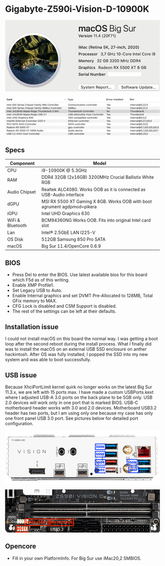 # Gigabyte-Z590i-Vision-D-10900K
 <p align="center">
  <img src="Docs/AboutThisMac.png" align=center">
 </p>
 <p align="center">
  <img src="Docs/PCI.png" align=center">
 </p>

 ## Specs
 | **Component** | **Model** |
| ------------- | --------- |
| CPU | i9-10900K @ 5.3GHz |
| RAM | DDR4 32GB (2x16GB) 3200MHz Crucial Ballistix White RGB |
| Audio Chipset | Realtek ALC4080. Works OOB as it is connected as USB-Audio interface |
| dGPU | MSI RX 5500 XT Gaming X 8GB. Works OOB with boot agrument agdpmod=pikera |
| iGPU | Intel UHD Graphics 630 |
| WiFi & Bluetooth | BCM94360NG Works OOB. Fits into original Intel card slot |
| Lan |  Intel® 2.5GbE LAN I225-V |
| OS Disk | 512GB Samsung 850 Pro SATA |
| macOS | Big Sur 11.4/OpenCore 0.6.9

## BIOS
- Press Del to enter the BIOS. Use latest available bios for this board which F5d as of this writing.
- Enable XMP Profile1.
- Set Legacy USB to Auto.
- Enable Internal graphics and set DVMT Pre-Allocated to 128MB, Total GFix memory to MAX.
- CFG Lock is disabled and CSM Support is disabled.
- The rest of the settings can be left at their defaults.

## Installation issue
I could not install macOS on this board the normal way. I was getting a boot loop after the second reboot during the install process.
What I finally did was to install the macOS on an external USB SSD enclosure on anther hackintosh. After OS was fully installed, I popped the SSD into my new system and was able to boot successfully.

## USB issue
Because XhciPortLimit kernel quirk no longer works on the latest Big Sur 11.3.x, we are left with 15 ports max. I have made a custom USBPorts.kext where I adjusted USB-A 3.0 ports on the back plane to be 5GB only. USB 2.0 devices will work only in one port that is marked BIOS. USB-C motherboard header works with 3.0 and 2.0 devices. Motherboard USB3.2 header has two ports, but I am using only one because my case has only one front panel USB 3.0 port. See pictures below for detailed port configuration.
 <p align="center">
  <img src="Docs/BackIO.png" align=center">
 </p>
 <p align="center">
  <img src="Docs/InternalO.png" align=center">
 </p>

## Opencore
- Fill in your own PlatformInfo. For Big Sur use iMac20,2 SMBIOS.

